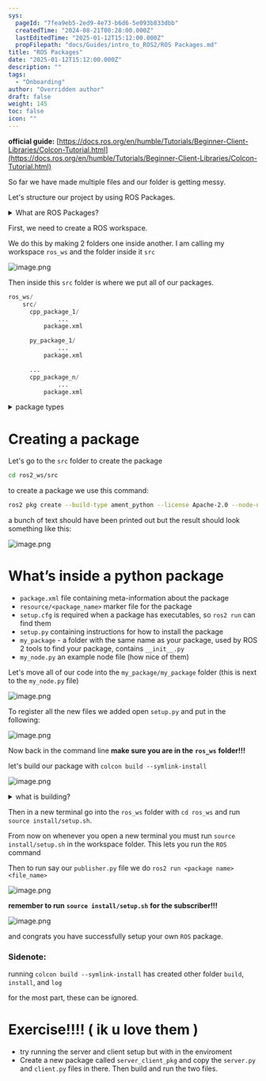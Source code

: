 ```yaml
---
sys:
  pageId: "7fea9eb5-2ed9-4e73-b6d6-5e093b833dbb"
  createdTime: "2024-08-21T00:28:00.000Z"
  lastEditedTime: "2025-01-12T15:12:00.000Z"
  propFilepath: "docs/Guides/intro_to_ROS2/ROS Packages.md"
title: "ROS Packages"
date: "2025-01-12T15:12:00.000Z"
description: ""
tags:
  - "Onboarding"
author: "Overridden author"
draft: false
weight: 145
toc: false
icon: ""
---
```


**official guide:** [https://docs.ros.org/en/humble/Tutorials/Beginner-Client-Libraries/Colcon-Tutorial.html](https://docs.ros.org/en/humble/Tutorials/Beginner-Client-Libraries/Colcon-Tutorial.html)

So far we have made multiple files and our folder is getting messy.

Let's structure our project by using ROS Packages.

<details>

<summary>What are ROS Packages?</summary>

ROS Packages are, as the name implies, packages of code that are highly sharable between ROS developers.

They consist of a folder, `package.xml` file, and source code

```python
      cpp_package_1/
		      ... imagine much code files here ..
          package.xml
```

</details>

First, we need to create a ROS workspace.

We do this by making 2 folders one inside another. I am calling my workspace `ros_ws` and the folder inside it `src`

![image.png](https://prod-files-secure.s3.us-west-2.amazonaws.com/d518164a-d88e-44d1-a4ee-3adb3bd8bce0/70706947-fd18-4537-a67b-e12946812d31/image.png?X-Amz-Algorithm=AWS4-HMAC-SHA256&X-Amz-Content-Sha256=UNSIGNED-PAYLOAD&X-Amz-Credential=ASIAZI2LB46665Y2QLTB%2F20250213%2Fus-west-2%2Fs3%2Faws4_request&X-Amz-Date=20250213T230736Z&X-Amz-Expires=3600&X-Amz-Security-Token=IQoJb3JpZ2luX2VjEPb%2F%2F%2F%2F%2F%2F%2F%2F%2F%2FwEaCXVzLXdlc3QtMiJHMEUCIQDNRQ%2BQ8ALnlX5ZA2l%2BklixC3WeqLQwnkVIK4ARvGvR2gIgb9mYGNLNlSovasDFsOepudNSyOk8%2F0zNGYC36Pp%2FvYcq%2FwMIHxAAGgw2Mzc0MjMxODM4MDUiDKf6EEHCO5pRuZS%2FbCrcAy9WR%2BnyQ3zCO6zP5gvfnH56T7JDRISaT9XHqSQWaBZcz0qY5Km1iF5lRhwdxXY0Y%2FELeD7uOZrbG3lfQv7uIj70M%2ByIwT2Ea7XqgNmTublCsNN8ioKt3RKFRipiqtDwBjhlp%2BLX01H4MA8A7SR1iYhYPutLIqCSSZqm4hJ7wO69Jdvq0pMYfVgha%2BYVJgsRhAByLj0MkuG7nFSc9blbW5AbEF8csajYCWctrELuN%2BBwTGknMmi8OJnW%2BsP0hoNgDMLA%2FJXy%2Ftk%2FWIvioYaAra24lEig4pYmsaTPAs6BA6fs%2BzevMWCeLhmrtXe%2F%2FxzEBdacGLuZyH5We99ejEtkKWwEZrIXGgZk%2B10p3DsorvV8xmUQd%2FHgOnKcWZ7W4%2BX96DDn0m0luAoByoP034QX1VpM3Baa4ozcrBYFdrBMRSGbh%2B97hRSW1l0Z13CIu%2Bh2Qx3flPrDF7fl7UWIqzbCWiqyj1y5QO4l1FR6Z8ITtb%2BudOh5rq70hC%2B6Ra5UafSEnhXZ2l6B8glpffIIOEBhmgZwNaRl7otbgYLMxljI8Cbz5rQJ5KRRybX3gUcxO4BeiusvtgyupYh76A7hnwEYEnFiIQkfuW37o6rRP7ZImk8PTGF1%2BIB%2Fuh3WlgfPMJjaub0GOqUBQXJZiJLQ0%2FAST4HpLnJz4AMr5xvMZ1csigczOMvlA1MW0Jdv75Da9Lh2rL4RrXvpB8uwU3SIeN2%2FMoxQW3SM3hdCtpH8Vygl9KVAqydbepoCr0cHHOww5tUzHUUAKGzVHl8dzeqR636D0H51ErD7WVQ6UOGrtmnejqZSPzcAHvutLRKt1mJxG023zeA4959AvQgr8oP7R2BnP%2FdM1yfjw7%2Fwgcs3&X-Amz-Signature=a437825bc7f7433645490a2235444e9fd2e56ed18addf992df96513100290116&X-Amz-SignedHeaders=host&x-id=GetObject)

Then inside this `src` folder is where we put all of our packages.

```python
ros_ws/
    src/
      cpp_package_1/
		      ...
          package.xml

      py_package_1/
		      ...
          package.xml

      ...
      cpp_package_n/
		      ...
          package.xml

```

<details>

<summary>package types</summary>

packages can be either `C++` or python.

the intern file structure is different for each but for this guide we will stick to creating python packages

</details>

# Creating a package

Let's go to the `src` folder to create the package

```bash
cd ros2_ws/src
```

to create a package we use this command:

```bash
ros2 pkg create --build-type ament_python --license Apache-2.0 --node-name my_node my_package
```

a bunch of text should have been printed out but the result should look something like this:

![image.png](https://prod-files-secure.s3.us-west-2.amazonaws.com/d518164a-d88e-44d1-a4ee-3adb3bd8bce0/e6cf1e3f-8512-4a3e-b131-079f800bf3e8/image.png?X-Amz-Algorithm=AWS4-HMAC-SHA256&X-Amz-Content-Sha256=UNSIGNED-PAYLOAD&X-Amz-Credential=ASIAZI2LB46665Y2QLTB%2F20250213%2Fus-west-2%2Fs3%2Faws4_request&X-Amz-Date=20250213T230736Z&X-Amz-Expires=3600&X-Amz-Security-Token=IQoJb3JpZ2luX2VjEPb%2F%2F%2F%2F%2F%2F%2F%2F%2F%2FwEaCXVzLXdlc3QtMiJHMEUCIQDNRQ%2BQ8ALnlX5ZA2l%2BklixC3WeqLQwnkVIK4ARvGvR2gIgb9mYGNLNlSovasDFsOepudNSyOk8%2F0zNGYC36Pp%2FvYcq%2FwMIHxAAGgw2Mzc0MjMxODM4MDUiDKf6EEHCO5pRuZS%2FbCrcAy9WR%2BnyQ3zCO6zP5gvfnH56T7JDRISaT9XHqSQWaBZcz0qY5Km1iF5lRhwdxXY0Y%2FELeD7uOZrbG3lfQv7uIj70M%2ByIwT2Ea7XqgNmTublCsNN8ioKt3RKFRipiqtDwBjhlp%2BLX01H4MA8A7SR1iYhYPutLIqCSSZqm4hJ7wO69Jdvq0pMYfVgha%2BYVJgsRhAByLj0MkuG7nFSc9blbW5AbEF8csajYCWctrELuN%2BBwTGknMmi8OJnW%2BsP0hoNgDMLA%2FJXy%2Ftk%2FWIvioYaAra24lEig4pYmsaTPAs6BA6fs%2BzevMWCeLhmrtXe%2F%2FxzEBdacGLuZyH5We99ejEtkKWwEZrIXGgZk%2B10p3DsorvV8xmUQd%2FHgOnKcWZ7W4%2BX96DDn0m0luAoByoP034QX1VpM3Baa4ozcrBYFdrBMRSGbh%2B97hRSW1l0Z13CIu%2Bh2Qx3flPrDF7fl7UWIqzbCWiqyj1y5QO4l1FR6Z8ITtb%2BudOh5rq70hC%2B6Ra5UafSEnhXZ2l6B8glpffIIOEBhmgZwNaRl7otbgYLMxljI8Cbz5rQJ5KRRybX3gUcxO4BeiusvtgyupYh76A7hnwEYEnFiIQkfuW37o6rRP7ZImk8PTGF1%2BIB%2Fuh3WlgfPMJjaub0GOqUBQXJZiJLQ0%2FAST4HpLnJz4AMr5xvMZ1csigczOMvlA1MW0Jdv75Da9Lh2rL4RrXvpB8uwU3SIeN2%2FMoxQW3SM3hdCtpH8Vygl9KVAqydbepoCr0cHHOww5tUzHUUAKGzVHl8dzeqR636D0H51ErD7WVQ6UOGrtmnejqZSPzcAHvutLRKt1mJxG023zeA4959AvQgr8oP7R2BnP%2FdM1yfjw7%2Fwgcs3&X-Amz-Signature=2dec189434cbd6e110141d373f0047731ca2f343d49dc58e01d4e40bd3fa9016&X-Amz-SignedHeaders=host&x-id=GetObject)

# What’s inside a python package

- `package.xml` file containing meta-information about the package
- `resource/<package_name>` marker file for the package
- `setup.cfg` is required when a package has executables, so `ros2 run` can find them
- `setup.py` containing instructions for how to install the package
- `my_package` - a folder with the same name as your package, used by ROS 2 tools to find your package, contains `__init__.py`
- `my_node.py` an example node file (how nice of them)

Let's move all of our code into the `my_package/my_package` folder (this is next to the `my_node.py` file)

![image.png](https://prod-files-secure.s3.us-west-2.amazonaws.com/d518164a-d88e-44d1-a4ee-3adb3bd8bce0/9ce58f11-0da9-4d3e-b86d-506a9685d378/image.png?X-Amz-Algorithm=AWS4-HMAC-SHA256&X-Amz-Content-Sha256=UNSIGNED-PAYLOAD&X-Amz-Credential=ASIAZI2LB46665Y2QLTB%2F20250213%2Fus-west-2%2Fs3%2Faws4_request&X-Amz-Date=20250213T230736Z&X-Amz-Expires=3600&X-Amz-Security-Token=IQoJb3JpZ2luX2VjEPb%2F%2F%2F%2F%2F%2F%2F%2F%2F%2FwEaCXVzLXdlc3QtMiJHMEUCIQDNRQ%2BQ8ALnlX5ZA2l%2BklixC3WeqLQwnkVIK4ARvGvR2gIgb9mYGNLNlSovasDFsOepudNSyOk8%2F0zNGYC36Pp%2FvYcq%2FwMIHxAAGgw2Mzc0MjMxODM4MDUiDKf6EEHCO5pRuZS%2FbCrcAy9WR%2BnyQ3zCO6zP5gvfnH56T7JDRISaT9XHqSQWaBZcz0qY5Km1iF5lRhwdxXY0Y%2FELeD7uOZrbG3lfQv7uIj70M%2ByIwT2Ea7XqgNmTublCsNN8ioKt3RKFRipiqtDwBjhlp%2BLX01H4MA8A7SR1iYhYPutLIqCSSZqm4hJ7wO69Jdvq0pMYfVgha%2BYVJgsRhAByLj0MkuG7nFSc9blbW5AbEF8csajYCWctrELuN%2BBwTGknMmi8OJnW%2BsP0hoNgDMLA%2FJXy%2Ftk%2FWIvioYaAra24lEig4pYmsaTPAs6BA6fs%2BzevMWCeLhmrtXe%2F%2FxzEBdacGLuZyH5We99ejEtkKWwEZrIXGgZk%2B10p3DsorvV8xmUQd%2FHgOnKcWZ7W4%2BX96DDn0m0luAoByoP034QX1VpM3Baa4ozcrBYFdrBMRSGbh%2B97hRSW1l0Z13CIu%2Bh2Qx3flPrDF7fl7UWIqzbCWiqyj1y5QO4l1FR6Z8ITtb%2BudOh5rq70hC%2B6Ra5UafSEnhXZ2l6B8glpffIIOEBhmgZwNaRl7otbgYLMxljI8Cbz5rQJ5KRRybX3gUcxO4BeiusvtgyupYh76A7hnwEYEnFiIQkfuW37o6rRP7ZImk8PTGF1%2BIB%2Fuh3WlgfPMJjaub0GOqUBQXJZiJLQ0%2FAST4HpLnJz4AMr5xvMZ1csigczOMvlA1MW0Jdv75Da9Lh2rL4RrXvpB8uwU3SIeN2%2FMoxQW3SM3hdCtpH8Vygl9KVAqydbepoCr0cHHOww5tUzHUUAKGzVHl8dzeqR636D0H51ErD7WVQ6UOGrtmnejqZSPzcAHvutLRKt1mJxG023zeA4959AvQgr8oP7R2BnP%2FdM1yfjw7%2Fwgcs3&X-Amz-Signature=f8b98f6c3c8d7b1688838f65efbde6e730ca68d95deb96bc68e2f62ed8b8554c&X-Amz-SignedHeaders=host&x-id=GetObject)

To register all the new files we added open `setup.py` and put in the following:

![image.png](https://prod-files-secure.s3.us-west-2.amazonaws.com/d518164a-d88e-44d1-a4ee-3adb3bd8bce0/1cd7c262-4cae-4496-9d75-c178537d24a2/image.png?X-Amz-Algorithm=AWS4-HMAC-SHA256&X-Amz-Content-Sha256=UNSIGNED-PAYLOAD&X-Amz-Credential=ASIAZI2LB46665Y2QLTB%2F20250213%2Fus-west-2%2Fs3%2Faws4_request&X-Amz-Date=20250213T230736Z&X-Amz-Expires=3600&X-Amz-Security-Token=IQoJb3JpZ2luX2VjEPb%2F%2F%2F%2F%2F%2F%2F%2F%2F%2FwEaCXVzLXdlc3QtMiJHMEUCIQDNRQ%2BQ8ALnlX5ZA2l%2BklixC3WeqLQwnkVIK4ARvGvR2gIgb9mYGNLNlSovasDFsOepudNSyOk8%2F0zNGYC36Pp%2FvYcq%2FwMIHxAAGgw2Mzc0MjMxODM4MDUiDKf6EEHCO5pRuZS%2FbCrcAy9WR%2BnyQ3zCO6zP5gvfnH56T7JDRISaT9XHqSQWaBZcz0qY5Km1iF5lRhwdxXY0Y%2FELeD7uOZrbG3lfQv7uIj70M%2ByIwT2Ea7XqgNmTublCsNN8ioKt3RKFRipiqtDwBjhlp%2BLX01H4MA8A7SR1iYhYPutLIqCSSZqm4hJ7wO69Jdvq0pMYfVgha%2BYVJgsRhAByLj0MkuG7nFSc9blbW5AbEF8csajYCWctrELuN%2BBwTGknMmi8OJnW%2BsP0hoNgDMLA%2FJXy%2Ftk%2FWIvioYaAra24lEig4pYmsaTPAs6BA6fs%2BzevMWCeLhmrtXe%2F%2FxzEBdacGLuZyH5We99ejEtkKWwEZrIXGgZk%2B10p3DsorvV8xmUQd%2FHgOnKcWZ7W4%2BX96DDn0m0luAoByoP034QX1VpM3Baa4ozcrBYFdrBMRSGbh%2B97hRSW1l0Z13CIu%2Bh2Qx3flPrDF7fl7UWIqzbCWiqyj1y5QO4l1FR6Z8ITtb%2BudOh5rq70hC%2B6Ra5UafSEnhXZ2l6B8glpffIIOEBhmgZwNaRl7otbgYLMxljI8Cbz5rQJ5KRRybX3gUcxO4BeiusvtgyupYh76A7hnwEYEnFiIQkfuW37o6rRP7ZImk8PTGF1%2BIB%2Fuh3WlgfPMJjaub0GOqUBQXJZiJLQ0%2FAST4HpLnJz4AMr5xvMZ1csigczOMvlA1MW0Jdv75Da9Lh2rL4RrXvpB8uwU3SIeN2%2FMoxQW3SM3hdCtpH8Vygl9KVAqydbepoCr0cHHOww5tUzHUUAKGzVHl8dzeqR636D0H51ErD7WVQ6UOGrtmnejqZSPzcAHvutLRKt1mJxG023zeA4959AvQgr8oP7R2BnP%2FdM1yfjw7%2Fwgcs3&X-Amz-Signature=18435e1e7eca00786ce2c1b3d110b8745ebe7c03912ff083cd0ef3a22db63676&X-Amz-SignedHeaders=host&x-id=GetObject)

Now back in the command line **make sure you are in the** **`ros_ws`** **folder!!!**

let's build our package with `colcon build --symlink-install`

![image.png](https://prod-files-secure.s3.us-west-2.amazonaws.com/d518164a-d88e-44d1-a4ee-3adb3bd8bce0/2f2a0d27-b173-48fd-b189-5f5c0ce65619/image.png?X-Amz-Algorithm=AWS4-HMAC-SHA256&X-Amz-Content-Sha256=UNSIGNED-PAYLOAD&X-Amz-Credential=ASIAZI2LB46665Y2QLTB%2F20250213%2Fus-west-2%2Fs3%2Faws4_request&X-Amz-Date=20250213T230736Z&X-Amz-Expires=3600&X-Amz-Security-Token=IQoJb3JpZ2luX2VjEPb%2F%2F%2F%2F%2F%2F%2F%2F%2F%2FwEaCXVzLXdlc3QtMiJHMEUCIQDNRQ%2BQ8ALnlX5ZA2l%2BklixC3WeqLQwnkVIK4ARvGvR2gIgb9mYGNLNlSovasDFsOepudNSyOk8%2F0zNGYC36Pp%2FvYcq%2FwMIHxAAGgw2Mzc0MjMxODM4MDUiDKf6EEHCO5pRuZS%2FbCrcAy9WR%2BnyQ3zCO6zP5gvfnH56T7JDRISaT9XHqSQWaBZcz0qY5Km1iF5lRhwdxXY0Y%2FELeD7uOZrbG3lfQv7uIj70M%2ByIwT2Ea7XqgNmTublCsNN8ioKt3RKFRipiqtDwBjhlp%2BLX01H4MA8A7SR1iYhYPutLIqCSSZqm4hJ7wO69Jdvq0pMYfVgha%2BYVJgsRhAByLj0MkuG7nFSc9blbW5AbEF8csajYCWctrELuN%2BBwTGknMmi8OJnW%2BsP0hoNgDMLA%2FJXy%2Ftk%2FWIvioYaAra24lEig4pYmsaTPAs6BA6fs%2BzevMWCeLhmrtXe%2F%2FxzEBdacGLuZyH5We99ejEtkKWwEZrIXGgZk%2B10p3DsorvV8xmUQd%2FHgOnKcWZ7W4%2BX96DDn0m0luAoByoP034QX1VpM3Baa4ozcrBYFdrBMRSGbh%2B97hRSW1l0Z13CIu%2Bh2Qx3flPrDF7fl7UWIqzbCWiqyj1y5QO4l1FR6Z8ITtb%2BudOh5rq70hC%2B6Ra5UafSEnhXZ2l6B8glpffIIOEBhmgZwNaRl7otbgYLMxljI8Cbz5rQJ5KRRybX3gUcxO4BeiusvtgyupYh76A7hnwEYEnFiIQkfuW37o6rRP7ZImk8PTGF1%2BIB%2Fuh3WlgfPMJjaub0GOqUBQXJZiJLQ0%2FAST4HpLnJz4AMr5xvMZ1csigczOMvlA1MW0Jdv75Da9Lh2rL4RrXvpB8uwU3SIeN2%2FMoxQW3SM3hdCtpH8Vygl9KVAqydbepoCr0cHHOww5tUzHUUAKGzVHl8dzeqR636D0H51ErD7WVQ6UOGrtmnejqZSPzcAHvutLRKt1mJxG023zeA4959AvQgr8oP7R2BnP%2FdM1yfjw7%2Fwgcs3&X-Amz-Signature=c7c2ad03afd38ebf1bb0af9dae75474cf1adeddd07c7b9a501b0907740b4dabe&X-Amz-SignedHeaders=host&x-id=GetObject)

<details>

<summary>what is building?</summary>

if you are a CS major at Rose-Hulman you will learn the answer to this in CSSE132

but TLDR; is it combines all the code files into one program that can be run easily 

</details>

Then in a new terminal go into the `ros_ws` folder with `cd ros_ws` and run `source install/setup.sh`. 

From now on whenever you open a new terminal you must run `source install/setup.sh` in the workspace folder. This lets you run the `ROS` command

Then to run say our `publisher.py` file we do `ros2 run <package name> <file_name>`

![image.png](https://prod-files-secure.s3.us-west-2.amazonaws.com/d518164a-d88e-44d1-a4ee-3adb3bd8bce0/4f4b1219-3a44-4632-aa0a-ce3471699f59/image.png?X-Amz-Algorithm=AWS4-HMAC-SHA256&X-Amz-Content-Sha256=UNSIGNED-PAYLOAD&X-Amz-Credential=ASIAZI2LB46665Y2QLTB%2F20250213%2Fus-west-2%2Fs3%2Faws4_request&X-Amz-Date=20250213T230736Z&X-Amz-Expires=3600&X-Amz-Security-Token=IQoJb3JpZ2luX2VjEPb%2F%2F%2F%2F%2F%2F%2F%2F%2F%2FwEaCXVzLXdlc3QtMiJHMEUCIQDNRQ%2BQ8ALnlX5ZA2l%2BklixC3WeqLQwnkVIK4ARvGvR2gIgb9mYGNLNlSovasDFsOepudNSyOk8%2F0zNGYC36Pp%2FvYcq%2FwMIHxAAGgw2Mzc0MjMxODM4MDUiDKf6EEHCO5pRuZS%2FbCrcAy9WR%2BnyQ3zCO6zP5gvfnH56T7JDRISaT9XHqSQWaBZcz0qY5Km1iF5lRhwdxXY0Y%2FELeD7uOZrbG3lfQv7uIj70M%2ByIwT2Ea7XqgNmTublCsNN8ioKt3RKFRipiqtDwBjhlp%2BLX01H4MA8A7SR1iYhYPutLIqCSSZqm4hJ7wO69Jdvq0pMYfVgha%2BYVJgsRhAByLj0MkuG7nFSc9blbW5AbEF8csajYCWctrELuN%2BBwTGknMmi8OJnW%2BsP0hoNgDMLA%2FJXy%2Ftk%2FWIvioYaAra24lEig4pYmsaTPAs6BA6fs%2BzevMWCeLhmrtXe%2F%2FxzEBdacGLuZyH5We99ejEtkKWwEZrIXGgZk%2B10p3DsorvV8xmUQd%2FHgOnKcWZ7W4%2BX96DDn0m0luAoByoP034QX1VpM3Baa4ozcrBYFdrBMRSGbh%2B97hRSW1l0Z13CIu%2Bh2Qx3flPrDF7fl7UWIqzbCWiqyj1y5QO4l1FR6Z8ITtb%2BudOh5rq70hC%2B6Ra5UafSEnhXZ2l6B8glpffIIOEBhmgZwNaRl7otbgYLMxljI8Cbz5rQJ5KRRybX3gUcxO4BeiusvtgyupYh76A7hnwEYEnFiIQkfuW37o6rRP7ZImk8PTGF1%2BIB%2Fuh3WlgfPMJjaub0GOqUBQXJZiJLQ0%2FAST4HpLnJz4AMr5xvMZ1csigczOMvlA1MW0Jdv75Da9Lh2rL4RrXvpB8uwU3SIeN2%2FMoxQW3SM3hdCtpH8Vygl9KVAqydbepoCr0cHHOww5tUzHUUAKGzVHl8dzeqR636D0H51ErD7WVQ6UOGrtmnejqZSPzcAHvutLRKt1mJxG023zeA4959AvQgr8oP7R2BnP%2FdM1yfjw7%2Fwgcs3&X-Amz-Signature=56e748951a9ab9e9d8aaa7ba235ba1cba62a92038fd58d352a156e516710601f&X-Amz-SignedHeaders=host&x-id=GetObject)

**remember to run** **`source install/setup.sh`** **for the subscriber!!!**

![image.png](https://prod-files-secure.s3.us-west-2.amazonaws.com/d518164a-d88e-44d1-a4ee-3adb3bd8bce0/02121119-dad4-49ec-8356-c956108b4243/image.png?X-Amz-Algorithm=AWS4-HMAC-SHA256&X-Amz-Content-Sha256=UNSIGNED-PAYLOAD&X-Amz-Credential=ASIAZI2LB46665Y2QLTB%2F20250213%2Fus-west-2%2Fs3%2Faws4_request&X-Amz-Date=20250213T230736Z&X-Amz-Expires=3600&X-Amz-Security-Token=IQoJb3JpZ2luX2VjEPb%2F%2F%2F%2F%2F%2F%2F%2F%2F%2FwEaCXVzLXdlc3QtMiJHMEUCIQDNRQ%2BQ8ALnlX5ZA2l%2BklixC3WeqLQwnkVIK4ARvGvR2gIgb9mYGNLNlSovasDFsOepudNSyOk8%2F0zNGYC36Pp%2FvYcq%2FwMIHxAAGgw2Mzc0MjMxODM4MDUiDKf6EEHCO5pRuZS%2FbCrcAy9WR%2BnyQ3zCO6zP5gvfnH56T7JDRISaT9XHqSQWaBZcz0qY5Km1iF5lRhwdxXY0Y%2FELeD7uOZrbG3lfQv7uIj70M%2ByIwT2Ea7XqgNmTublCsNN8ioKt3RKFRipiqtDwBjhlp%2BLX01H4MA8A7SR1iYhYPutLIqCSSZqm4hJ7wO69Jdvq0pMYfVgha%2BYVJgsRhAByLj0MkuG7nFSc9blbW5AbEF8csajYCWctrELuN%2BBwTGknMmi8OJnW%2BsP0hoNgDMLA%2FJXy%2Ftk%2FWIvioYaAra24lEig4pYmsaTPAs6BA6fs%2BzevMWCeLhmrtXe%2F%2FxzEBdacGLuZyH5We99ejEtkKWwEZrIXGgZk%2B10p3DsorvV8xmUQd%2FHgOnKcWZ7W4%2BX96DDn0m0luAoByoP034QX1VpM3Baa4ozcrBYFdrBMRSGbh%2B97hRSW1l0Z13CIu%2Bh2Qx3flPrDF7fl7UWIqzbCWiqyj1y5QO4l1FR6Z8ITtb%2BudOh5rq70hC%2B6Ra5UafSEnhXZ2l6B8glpffIIOEBhmgZwNaRl7otbgYLMxljI8Cbz5rQJ5KRRybX3gUcxO4BeiusvtgyupYh76A7hnwEYEnFiIQkfuW37o6rRP7ZImk8PTGF1%2BIB%2Fuh3WlgfPMJjaub0GOqUBQXJZiJLQ0%2FAST4HpLnJz4AMr5xvMZ1csigczOMvlA1MW0Jdv75Da9Lh2rL4RrXvpB8uwU3SIeN2%2FMoxQW3SM3hdCtpH8Vygl9KVAqydbepoCr0cHHOww5tUzHUUAKGzVHl8dzeqR636D0H51ErD7WVQ6UOGrtmnejqZSPzcAHvutLRKt1mJxG023zeA4959AvQgr8oP7R2BnP%2FdM1yfjw7%2Fwgcs3&X-Amz-Signature=2d78302c686c0e08889255cfd7d2a1d557530e5dd77ab2af6fd2bc8c33b26b1c&X-Amz-SignedHeaders=host&x-id=GetObject)

and congrats you have successfully setup your own `ROS` package.

### Sidenote:

running `colcon build --symlink-install` has created other folder `build`, `install`, and `log`

for the most part, these can be ignored.

# Exercise!!!! ( ik u love them )

- try running the server and client setup but with in the enviroment
- Create a new package called `server_client_pkg` and copy the `server.py` and `client.py` files in there. Then build and run the two files.
